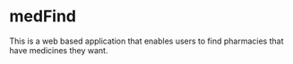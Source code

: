 # medFind
This is a web based application that enables users to find pharmacies that have medicines they want.
